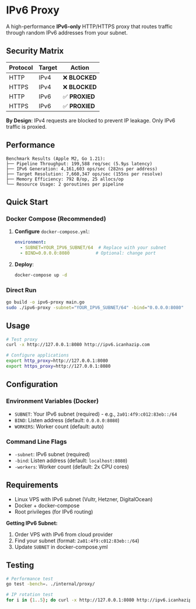 # IPv6 Proxy

A high-performance **IPv6-only** HTTP/HTTPS proxy that routes traffic through random IPv6 addresses from your subnet.

## Security Matrix

| Protocol | Target | Action |
|----------|--------|--------|
| HTTP | IPv4 | ❌ **BLOCKED** |
| HTTPS | IPv4 | ❌ **BLOCKED** |
| HTTP | IPv6 | ✅ **PROXIED** |
| HTTPS | IPv6 | ✅ **PROXIED** |

**By Design**: IPv4 requests are blocked to prevent IP leakage. Only IPv6 traffic is proxied.

## Performance

```
Benchmark Results (Apple M2, Go 1.21):
├── Pipeline Throughput: 199,588 req/sec (5.9μs latency)
├── IPv6 Generation: 4,161,603 ops/sec (282ns per address)
├── Target Resolution: 7,660,347 ops/sec (155ns per resolve)
├── Memory Efficiency: 792 B/op, 25 allocs/op
└── Resource Usage: 2 goroutines per pipeline
```

## Quick Start

### Docker Compose (Recommended)

1. **Configure** `docker-compose.yml`:
   ```yaml
   environment:
     - SUBNET=YOUR_IPV6_SUBNET/64  # Replace with your subnet
     - BIND=0.0.0.0:8080          # Optional: change port
   ```

2. **Deploy**:
   ```bash
   docker-compose up -d
   ```

### Direct Run

```bash
go build -o ipv6-proxy main.go
sudo ./ipv6-proxy -subnet="YOUR_IPV6_SUBNET/64" -bind="0.0.0.0:8080"
```

## Usage

```bash
# Test proxy
curl -x http://127.0.0.1:8080 http://ipv6.icanhazip.com

# Configure applications
export http_proxy=http://127.0.0.1:8080
export https_proxy=http://127.0.0.1:8080
```

## Configuration

### Environment Variables (Docker)
- `SUBNET`: Your IPv6 subnet (required) - e.g., `2a01:4f9:c012:83eb::/64`
- `BIND`: Listen address (default: `0.0.0.0:8080`)
- `WORKERS`: Worker count (default: auto)

### Command Line Flags
- `-subnet`: IPv6 subnet (required)
- `-bind`: Listen address (default: `localhost:8080`)
- `-workers`: Worker count (default: 2x CPU cores)

## Requirements

- Linux VPS with IPv6 subnet (Vultr, Hetzner, DigitalOcean)
- Docker + docker-compose
- Root privileges (for IPv6 routing)

**Getting IPv6 Subnet:**
1. Order VPS with IPv6 from cloud provider
2. Find your subnet (format: `2a01:4f9:c012:83eb::/64`)
3. Update `SUBNET` in docker-compose.yml

## Testing

```bash
# Performance test
go test -bench=. ./internal/proxy/

# IP rotation test
for i in {1..5}; do curl -x http://127.0.0.1:8080 http://ipv6.icanhazip.com; done
```